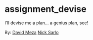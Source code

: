 assignment_devise
=================

I'll devise me a plan... a genius plan, see!

By:
[David Meza](https://github.com/david-meza)
[Nick Sarlo](https://github.com/sicknarlo)
